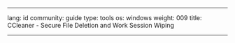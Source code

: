 

---

lang: id
community: guide
type: tools
os: windows
weight: 009
title: CCleaner - Secure File Deletion and Work Session Wiping

---

<stub>

